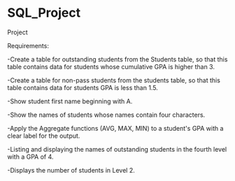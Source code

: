 # SQL_Project

Project

Requirements:

-Create a table for outstanding students from the Students table, so that this table contains data for students whose cumulative GPA is higher than 3.

-Create a table for non-pass students from the students table, so that this table contains data for students GPA is less than 1.5.

-Show student first name beginning with A.

-Show the names of students whose names contain four characters.

-Apply the Aggregate functions (AVG, MAX, MIN) to a student's GPA with a clear label for the output.

-Listing and displaying the names of outstanding students in the fourth level with a GPA of 4.

-Displays the number of students in Level 2.
